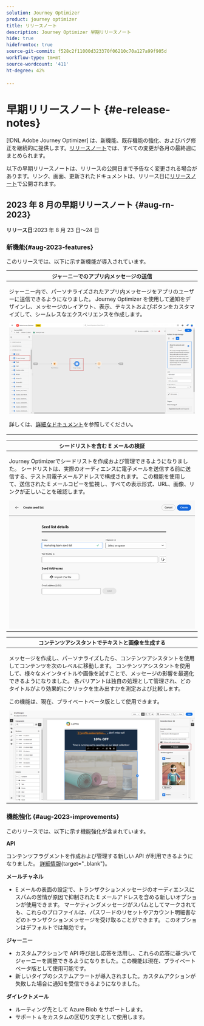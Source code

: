 ```yaml
---
solution: Journey Optimizer
product: journey optimizer
title: リリースノート
description: Journey Optimizer 早期リリースノート
hide: true
hidefromtoc: true
source-git-commit: f528c2f11000d323370f06210c70a127a99f905d
workflow-type: tm+mt
source-wordcount: '411'
ht-degree: 42%

---
```


# 早期リリースノート {#e-release-notes}

[!DNL Adobe Journey Optimizer] は、新機能、既存機能の強化、およびバグ修正を継続的に提供します。[リリースノート](release-notes.md)では、すべての変更が各月の最終週にまとめられます。

以下の早期リリースノートは、リリースの公開日まで予告なく変更される場合があります。リンク、画面、更新されたドキュメントは、リリース日に[リリースノート](release-notes.md)で公開されます。

## 2023 年 8 月の早期リリースノート {#aug-rn-2023}

**リリース日**:2023 年 8 月 23 日～24 日

### 新機能{#aug-2023-features}

このリリースでは、以下に示す新機能が導入されています。

<table>
<thead>
<tr>
<th><strong>ジャーニーでのアプリ内メッセージの送信</strong><br/></th>
</tr>
</thead>
<tbody>
<tr>
<td>
<p>ジャーニー内で、パーソナライズされたアプリ内メッセージをアプリのユーザーに送信できるようになりました。 Journey Optimizer を使用して通知をデザインし、メッセージのレイアウト、表示、テキストおよびボタンをカスタマイズして、シームレスなエクスペリエンスを作成します。</p>
<img src="assets/in_app_journey_1.png"/>
<p>詳しくは、<a href="../in-app/get-started-in-app.md">詳細なドキュメント</a>を参照してください。</p>
</tr>
</tbody>
</table>


<table>
<thead>
<tr>
<th><strong>シードリストを含む E メールの検証</strong><br/></th>
</tr>
</thead>
<tbody>
<tr>
<td>
<p>Journey Optimizerでシードリストを作成および管理できるようになりました。 シードリストは、実際のオーディエンスに電子メールを送信する前に送信する、テスト用電子メールアドレスで構成されます。 この機能を使用して、送信された E メールコピーを監視し、すべての表示形式、URL、画像、リンクが正しいことを確認します。</p>
<img src="../configuration/assets/seed-list-details.png">
<!--p>For more information, refer to the <a href="../audience/get-started-audience-orchestration.md">detailed documentation</a>.</p-->
</td>
</tr>
</tbody>
</table>


<table>
<thead>
<tr>
<th><strong>コンテンツアシスタントでテキストと画像を生成する</strong><br/></th>
</tr>
</thead>
<tbody>
<tr>
<td>
<p>メッセージを作成し、パーソナライズしたら、コンテンツアシスタントを使用してコンテンツを次のレベルに移動します。 コンテンツアシスタントを使用して、様々なメインタイトルや画像を試すことで、メッセージの影響を最適化できるようになりました。 各バリアントは独自の処理として管理され、どのタイトルがより効果的にクリックを生み出すかを測定および比較します。</p>
<p>この機能は、現在、プライベートベータ版として使用できます。</p>
<img src="assets/gen-ai-image-2.png"/>
<!--p>For more information, refer to the <a href="../start/search-filter-categorize.md#tags">detailed documentation</a>.</p-->
</td>
</tr>
</tbody>
</table>



### 機能強化 {#aug-2023-improvements}

このリリースでは、以下に示す機能強化が含まれています。

**API**

コンテンツフラグメントを作成および管理する新しい API が利用できるようになりました。 [詳細情報](https://developer.adobe.com/journey-optimizer-apis/references/content-templates/#tag/Content-fragment-API){target="_blank"}。

**メールチャネル**

* E メールの表面の設定で、トランザクションメッセージのオーディエンスにスパムの苦情が原因で抑制された E メールアドレスを含める新しいオプションが使用できます。 マーケティングメッセージがスパムとしてマークされても、これらのプロファイルは、パスワードのリセットやアカウント明細書などのトランザクションメッセージを受け取ることができます。 このオプションはデフォルトでは無効です。

**ジャーニー**

* カスタムアクションで API 呼び出し応答を活用し、これらの応答に基づいてジャーニーを調整できるようになりました。この機能は現在、プライベートベータ版として使用可能です。
* 新しいタイプのシステムアラートが導入されました。カスタムアクションが失敗した場合に通知を受信できるようになりました。


**ダイレクトメール**

* ルーティング先として Azure Blob をサポートします。
* サポート `&` をカスタムの区切り文字として使用します。